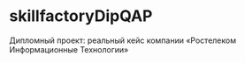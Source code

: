 # skillfactoryDipQAP
Дипломный проект: реальный кейс компании «Ростелеком Информационные Технологии»

